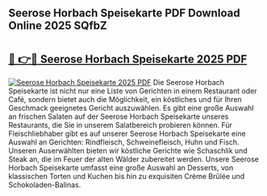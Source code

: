 ## Seerose Horbach Speisekarte PDF Download Online 2025 SQfbZ

# <h2><a href="http://gc5hm5p.nevu.top/?p=Seerose+Horbach+Speisekarte">🔗 👉🔴 Seerose Horbach Speisekarte 2025 PDF</a></h2>

[![Seerose Horbach Speisekarte 2025 PDF](https://i.imgur.com/dBaPXMq.png)](http://gc5hm5p.nevu.top/?p=Seerose+Horbach+Speisekarte)
Die Seerose Horbach Speisekarte ist nicht nur eine Liste von Gerichten in einem Restaurant oder Café, sondern bietet auch die Möglichkeit, ein köstliches und für Ihren Geschmack geeignetes Gericht auszuwählen. Es gibt eine große Auswahl an frischen Salaten auf der Seerose Horbach Speisekarte unseres Restaurants, die Sie in unserem Salatbereich probieren können. Für Fleischliebhaber gibt es auf unserer Seerose Horbach Speisekarte eine Auswahl an Gerichten: Rindfleisch, Schweinefleisch, Huhn und Fisch. Unseren Auserwählten bieten wir köstliche Gerichte wie Schaschlik und Steak an, die im Feuer der alten Wälder zubereitet werden. Unsere Seerose Horbach Speisekarte umfasst eine große Auswahl an Desserts, von klassischen Torten und Kuchen bis hin zu exquisiten Crème Brûlée und Schokoladen-Balinas.
